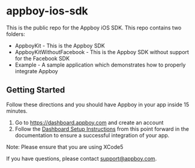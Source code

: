 # appboy-ios-sdk

This is the public repo for the Appboy iOS SDK. This repo contains two folders:

* AppboyKit - This is the Appboy SDK
* AppboyKitWithoutFacebook - This is the Appboy SDK without support for the Facebook SDK
* Example - A sample application which demonstrates how to properly integrate Appboy

## Getting Started

Follow these directions and you should have Appboy in your app inside 15 minutes.

1. Go to https://dashboard.appboy.com and create an account
2. Follow the [Dashboard Setup Instructions](http://documentation.appboy.com/initial-setup.html#dashboard-setup) from this point forward in the documentation to ensure a successful integration of your app.

Note: Please ensure that you are using XCode5

If you have questions, please contact [support@appboy.com](mailto:support@appboy.com).